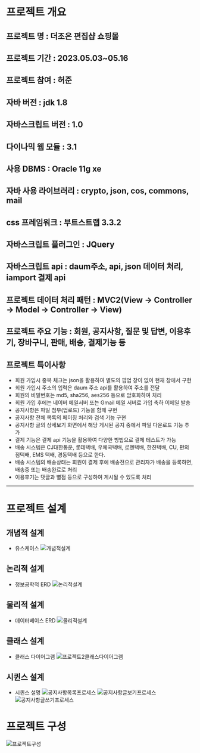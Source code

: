 # 프로젝트 개요

## 프로젝트 명 : 더조은 편집샵 쇼핑몰

## 프로젝트 기간 : 2023.05.03~05.16

## 프로젝트 참여 : 허준

## 자바 버전 : jdk 1.8

## 자바스크립트 버전 : 1.0

## 다이나믹 웹 모듈 : 3.1

## 사용 DBMS : Oracle 11g xe

## 자바 사용 라이브러리 : crypto, json, cos, commons, mail

## css 프레임워크 : 부트스트랩 3.3.2

## 자바스크립트 플러그인 : JQuery

## 자바스크립트 api : daum주소, api, json 데이터 처리, iamport 결제 api

## 프로젝트 데이터 처리 패턴 : MVC2(View -> Controller -> Model -> Controller -> View)

## 프로젝트 주요 기능 : 회원, 공지사항, 질문 및 답변, 이용후기, 장바구니, 판매, 배송, 결제기능 등

## 프로젝트 특이사항
- 회원 가입시 중복 체크는 json을 활용하여 별도의 팝업 창이 없이 현재 창에서 구현
- 회원 가입시 주소의 입력은 daum 주소 api를 활용하여 주소를 전달
- 회원의 비밀번호는 md5, sha256, aes256 등으로 암호화하여 처리
- 회원 가입 후에는 네이버 메일서버 또는 Gmail 메일 서버로 가입 축하 이메일 발송
- 공지사항은 파일 첨부(업로드) 기능을 함께 구현
- 공지사항 전체 목록의 페이징 처리와 검색 기능 구현
- 공지사항 글의 상세보기 화면에서 해당 게시된 공지 중에서 파일 다운로드 기능 추가
- 결제 기능은 결제 api 기능을 활용하여 다양한 방법으로 결제 테스트가 가능
- 배송 시스템은 CJ대한통운, 롯데택배, 우체국택배, 로젠택배, 한진택배, CU, 편의점택배, EMS 택배, 경동택배 등으로 한다.
- 배송 시스템의 배송상태는 회원이 결제 후에 배송전으로 관리자가 배송을 등록하면, 배송중 또는 배송완료로 처리
- 이용후기는 댓글과 별점 등으로 구성하여 게시될 수 있도록 처리

--------------------------------------------


# 프로젝트 설계
## 개념적 설계
- 유스케이스
![개념적설계](./WebContent/img/usecase.PNG 
"유스케이스")
## 논리적 설계
- 정보공학적 ERD 
![논리적설계](./WebContent/img/logicaldesign.PNG 
"논리적설계")
## 물리적 설계
- 데이터베이스 ERD
![물리적설계](./WebContent/img/physicaldesign.png 
"물리적설계")
## 클래스 설계
- 클래스 다이어그램
![프로젝트2클래스다이어그램](./WebContent/img/classdiagram.PNG 
"프로젝트2클래스다이어그램")

## 시퀸스 설계
- 시퀸스 설명
![공지사항목록프로세스](./WebContent/img/sequence/seq1.PNG "공지사항목록
프로세스")
![공지사항글보기프로세스](./WebContent/img/sequence/seq2.PNG "공지사항
글보기 프로세스")
![공지사항글쓰기프로세스](./WebContent/img/sequence/seq3.PNG "공지사항
글쓰기 프로세스")

# 프로젝트 구성
![프로젝트구성](./WebContent/img/project2.PNG 
"프로젝트구성")
